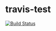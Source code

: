 # travis-test

[![Build Status](https://travis-ci.org/Stopa/travis-test.svg?branch=master)](https://travis-ci.org/Stopa/travis-test)
